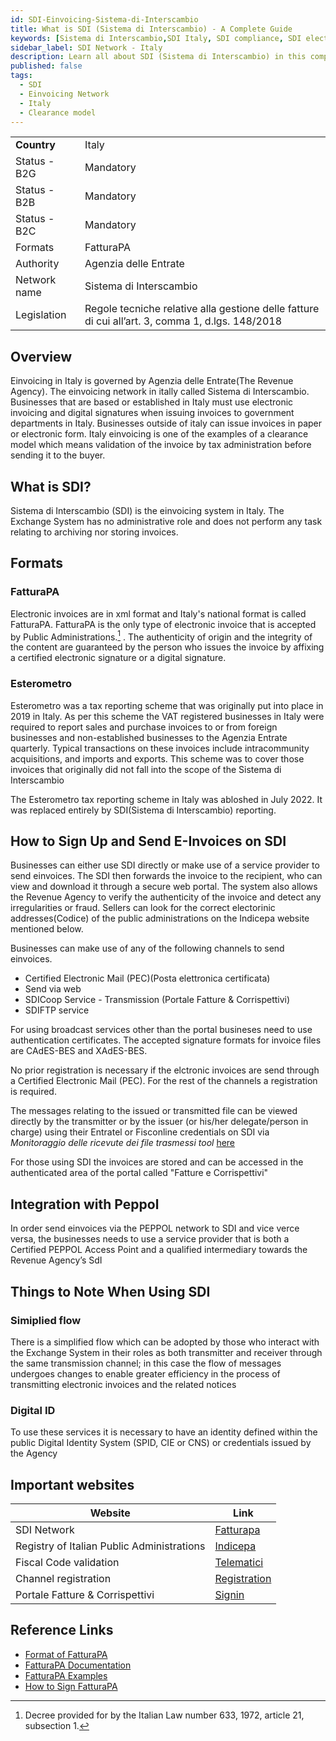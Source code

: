 ```yaml
---
id: SDI-Einvoicing-Sistema-di-Interscambio
title: What is SDI (Sistema di Interscambio) - A Complete Guide
keywords: [Sistema di Interscambio,SDI Italy, SDI compliance, SDI electronic invoicing, SDI software, SDI invoice format, SDI benefits, SDI vs SdI, SDI invoice management, SDI solutions, SDI digital transformation, SDI requirements, SDI tax compliance, SDI invoice approval process, SDI digital signature, SDI for small businesses, SDI for freelancers, SDI API, SDI invoicing process, SDI data interchange, SDI VAT, SDI XML, SDI document management, SDI automated invoice processing, SDI interoperability, SDI security, SDI invoice transmission, SDI electronic billing, SDI regulatory compliance, SDI invoice archiving, SDI document exchange, SDI document flow, SDI invoicing software, SDI B2B, SDI invoice validation, SDI e-commerce, SDI accounting software, SDI invoicing system, SDI digital invoicing]
sidebar_label: SDI Network - Italy
description: Learn all about SDI (Sistema di Interscambio) in this comprehensive guide, including how it works and why it's important.
published: false
tags:
  - SDI
  - Einvoicing Network
  - Italy
  - Clearance model
---
```


<table  >
    <tr>
      <td align="left"><b>Country</b></td>
        <td align="left">Italy</td>
    </tr>
    <tr>
        <td align="Left">Status - B2G</td>
        <td align="left">Mandatory</td>
    </tr>
  <tr>
        <td align="Left">Status - B2B</td>
        <td align="left">Mandatory</td>
    </tr>
  <tr>
        <td align="Left">Status - B2C</td>
        <td align="left">Mandatory</td>
    </tr>
  <tr>
        <td align="left">Formats</td>
        <td align="left">FatturaPA</td>
    </tr>
  <tr>
        <td align="left">Authority</td>
        <td align="left">Agenzia delle Entrate</td>
    </tr>
  <tr>
        <td align="left">Network name</td>
        <td align="left">Sistema di Interscambio</td>
 </tr>
  <tr>
        <td align="left">Legislation</td>
        <td align="left">Regole tecniche relative alla gestione delle fatture di cui all’art. 3, comma 1, d.lgs. 148/2018</td>
 </tr>
</table>

## Overview
Einvoicing in Italy is governed by Agenzia delle Entrate(The Revenue Agency). The einvoicing network in itally called Sistema di Interscambio.
Businesses that are based or established in Italy must use electronic invoicing and digital signatures when issuing invoices to government departments in Italy. Businesses outside of italy can issue invoices in paper or electronic form. Italy einvoicing is one of the examples of a clearance model which means validation of the invoice by tax administration before sending it to the buyer.

## What is SDI?
Sistema di Interscambio (SDI) is the einvoicing system in Italy. The Exchange System has no administrative role and does not perform any task relating to archiving nor storing invoices.



## Formats

### FatturaPA
Electronic invoices are in xml format and Italy's national format is called FatturaPA. FatturaPA is the only type of electronic invoice that is accepted by Public Administrations.[^1] . The authenticity of origin and the integrity of the content are guaranteed by the person who issues the invoice by affixing a certified electronic signature or a digital signature. 

### Esterometro

Esterometro was a tax reporting scheme that was originally put into place in 2019 in Italy. As per this scheme the VAT registered businesses in Italy were required to report sales and purchase invoices to or from foreign businesses and non-established businesses to the Agenzia Entrate quarterly. 
Typical transactions on these invoices include intracommunity acquisitions, and imports and exports. This scheme was to cover those invoices that originally did not fall into the scope of the Sistema di Interscambio

The Esterometro tax reporting scheme in Italy was abloshed in July 2022. It was replaced entirely by SDI(Sistema di Interscambio) reporting. 

## How to Sign Up and Send E-Invoices on SDI

Businesses can either use SDI directly or make use of a service provider to send einvoices. The SDI then forwards the invoice to the recipient, who can view and download it through a secure web portal. The system also allows the Revenue Agency to verify the authenticity of the invoice and detect any irregularities or fraud. Sellers can look for the correct electorinic addresses(Codice) of the public administrations on the Indicepa website mentioned below. 


Businesses can make use of any of the following channels to send einvoices. 

* Certified Electronic Mail (PEC)(Posta elettronica certificata)
* Send via web
* SDICoop Service - Transmission (Portale Fatture & Corrispettivi)
* SDIFTP service

For using broadcast services other than the portal busineses need to use authentication certificates. The accepted signature formats for invoice files are CAdES-BES and XAdES-BES.

No prior registration is necessary if the elctronic invoices are send through a Certified Electronic Mail (PEC). For the rest of the channels a registration is required. 

The messages relating to the issued or transmitted file can be viewed directly by the transmitter or by the issuer (or his/her delegate/person in charge) using their Entratel or Fisconline credentials on SDI via _Monitoraggio delle ricevute dei file trasmessi tool_ [here](https://ivaservizi.agenziaentrate.gov.it/portale/)

For those using SDI the invoices are stored and can be accessed in the authenticated area of the portal called "Fatture e Corrispettivi"

## Integration with Peppol 

In order send einvoices via the PEPPOL network to SDI and vice verce versa, the businesses needs to use a service provider that is both a Certified PEPPOL Access Point and a qualified intermediary towards the Revenue Agency’s SdI

## Things to Note When Using SDI

### Simiplied flow
There is a simplified flow which can be adopted by those who interact with the Exchange System in their roles as both transmitter and receiver through the same transmission channel; in this case the flow of messages undergoes changes to enable greater efficiency in the process of transmitting electronic invoices and the related notices

### Digital ID
To use these services it is necessary to have an identity defined within the public Digital Identity System (SPID, CIE or CNS) or credentials issued by the Agency

## Important websites

|Website| Link|
|--|--|
| SDI Network| [Fatturapa](https://www.fatturapa.gov.it)|
|Registry of Italian Public Administrations|[Indicepa](https://indicepa.gov.it/ipa-portale/)|
|Fiscal Code validation|[Telematici](https://telematici.agenziaentrate.gov.it/VerificaCF/Scegli.do?parameter=verificaCf)|
|Channel registration|[Registration](https://www.fatturapa.gov.it/en/servizionline/accreditare-il-canale/accreditare-il-canale/)|
|Portale Fatture & Corrispettivi|[Signin](https://www.agenziaentrate.gov.it/portale/web/guest/schede/comunicazioni/fatture-e-corrispettivi/acc-servizio-fatture-e-corrispettivi)|

## Reference Links
* [Format of FatturaPA](https://www.fatturapa.gov.it/en/norme-e-regole/documentazione-fattura-elettronica/formato-fatturapa/)
* [FatturaPA Documentation](https://www.fatturapa.gov.it/en/norme-e-regole/documentazione-fattura-elettronica/formato-fatturapa/)
* [FatturaPA Examples](https://www.fatturapa.gov.it/en/lafatturapa/esempi/)
* [How to Sign FatturaPA](https://www.fatturapa.gov.it/en/comefare/operatori-economici/firmare-la-fatturapa/)

[^1]: Decree provided for by the Italian Law number 633, 1972, article 21, subsection 1. 
